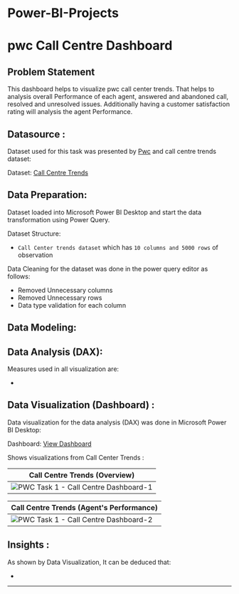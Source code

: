 # Power-BI-Projects

# pwc Call Centre Dashboard


## Problem Statement

This dashboard helps to visualize pwc call center trends. That helps to analysis overall Performance of each agent, answered and abandoned call, resolved and unresolved issues. Additionally having a customer satisfaction rating will analysis the agent Performance.

## Datasource :

Dataset used for this task was presented by [Pwc](https://www.pwc.ch/en/careers-with-pwc/students/virtual-case-experience.html) and call centre trends dataset:

Dataset: [Call Centre Trends](https://github.com/yogeshkasar778/PWC_task-Call_Centre_trends-dashboard/blob/main/01%20Call-Center-Dataset.xlsx)

## Data Preparation:
Dataset loaded into Microsoft Power BI Desktop and start the data transformation using Power Query.

Dataset Structure:

- `Call Center trends dataset` which has `10 columns and 5000 rows` of observation

Data Cleaning for the dataset was done in the power query editor as follows:

- Removed Unnecessary columns
- Removed Unnecessary rows
- Data type validation for each column

## Data Modeling:

## Data Analysis (DAX):

Measures used in  all visualization are:

- 
## Data Visualization (Dashboard) :

Data visualization for the data analysis (DAX) was done in Microsoft Power BI Desktop:

Dashboard: [View Dashboard](https://www.novypro.com/project/yogeshkasar97)

Shows visualizations from Call Center Trends :

| Call Centre Trends (Overview) |
| ----------- |
| ![PWC Task 1 - Call Centre Dashboard-1](https://user-images.githubusercontent.com/118357991/227767359-463d93ee-5436-4f6a-ab7d-705c11d0dfbf.png) |


| Call Centre Trends (Agent's Performance) |
| ----------- |
| ![PWC Task 1 - Call Centre Dashboard-2](https://user-images.githubusercontent.com/118357991/227767508-8667b273-6a78-40fa-bc20-78fc88c155cc.png) |

## Insights :

As shown by Data Visualization, It can be deduced that:

- 
---
